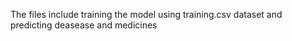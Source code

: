 The files include training the model using training.csv dataset and predicting deasease and medicines 
